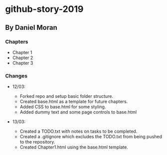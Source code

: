 # github-story-2019

## By Daniel Moran

### Chapters
- Chapter 1
- Chapter 2
- Chapter 3

### Changes
- 12/03:
  - Forked repo and setup basic folder structure.
  - Created base.html as a template for future chapters.
  - Added CSS to base.html for some styling.
  - Added dummy text and some page controls to base.html

- 13/03:
  - Created a TODO.txt with notes on tasks to be completed.
  - Created a .gitignore which excludes the TODO.txt from being pushed to the repository.
  - Created Chapter1.html using the base.html template.

